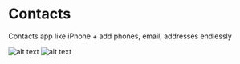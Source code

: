 # Contacts
Contacts app like iPhone + add phones, email, addresses endlessly

![alt text](https://github.com/casiocompa/Contacts/blob/master/1.jpeg)
![alt text](https://github.com/casiocompa/Contacts/blob/master/2.jpeg)

